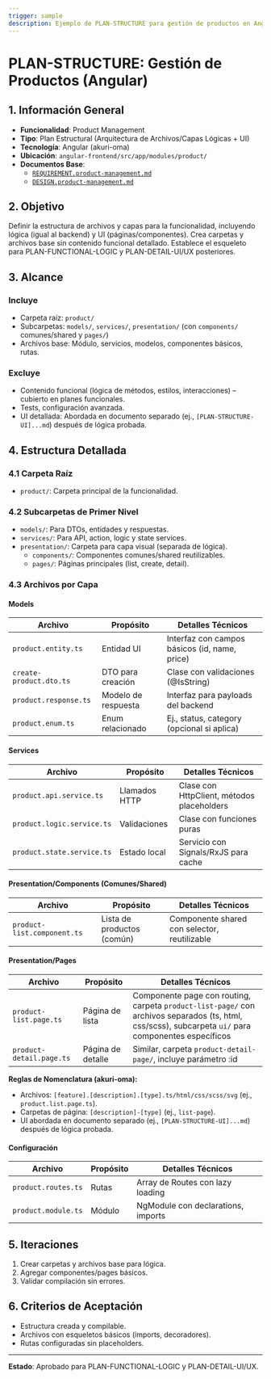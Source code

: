 ```yaml
---
trigger: sample
description: Ejemplo de PLAN-STRUCTURE para gestión de productos en Angular, definiendo arquitectura de archivos y capas lógicas + UI.
---
```


# PLAN-STRUCTURE: Gestión de Productos (Angular)

## 1. Información General
- **Funcionalidad**: Product Management
- **Tipo**: Plan Estructural (Arquitectura de Archivos/Capas Lógicas + UI)
- **Tecnología**: Angular (akuri-oma)
- **Ubicación**: `angular-frontend/src/app/modules/product/`
- **Documentos Base**:
  - [`REQUIREMENT.product-management.md`](angular-frontend/src/app/modules/product/akuri-specs/REQUIREMENT.product-management.md)
  - [`DESIGN.product-management.md`](angular-frontend/src/app/modules/product/akuri-specs/DESIGN.product-management.md)

## 2. Objetivo
Definir la estructura de archivos y capas para la funcionalidad, incluyendo lógica (igual al backend) y UI (páginas/componentes). Crea carpetas y archivos base sin contenido funcional detallado. Establece el esqueleto para PLAN-FUNCTIONAL-LOGIC y PLAN-DETAIL-UI/UX posteriores.

## 3. Alcance
### Incluye
- Carpeta raíz: `product/`
- Subcarpetas: `models/`, `services/`, `presentation/` (con `components/` comunes/shared y `pages/`)
- Archivos base: Módulo, servicios, modelos, componentes básicos, rutas.

### Excluye
- Contenido funcional (lógica de métodos, estilos, interacciones) – cubierto en planes funcionales.
- Tests, configuración avanzada.
- UI detallada: Abordada en documento separado (ej., `[PLAN-STRUCTURE-UI]...md`) después de lógica probada.

## 4. Estructura Detallada

### 4.1 Carpeta Raíz
- `product/`: Carpeta principal de la funcionalidad.

### 4.2 Subcarpetas de Primer Nivel
- `models/`: Para DTOs, entidades y respuestas.
- `services/`: Para API, action, logic y state services.
- `presentation/`: Carpeta para capa visual (separada de lógica).
  - `components/`: Componentes comunes/shared reutilizables.
  - `pages/`: Páginas principales (list, create, detail).

### 4.3 Archivos por Capa

#### Models
| Archivo | Propósito | Detalles Técnicos |
| --- | --- | --- |
| `product.entity.ts` | Entidad UI | Interfaz con campos básicos (id, name, price) |
| `create-product.dto.ts` | DTO para creación | Clase con validaciones (@IsString) |
| `product.response.ts` | Modelo de respuesta | Interfaz para payloads del backend |
| `product.enum.ts` | Enum relacionado | Ej., status, category (opcional si aplica) |

#### Services
| Archivo | Propósito | Detalles Técnicos |
| --- | --- | --- |
| `product.api.service.ts` | Llamados HTTP | Clase con HttpClient, métodos placeholders |
| `product.logic.service.ts` | Validaciones | Clase con funciones puras |
| `product.state.service.ts` | Estado local | Servicio con Signals/RxJS para cache |

#### Presentation/Components (Comunes/Shared)
| Archivo | Propósito | Detalles Técnicos |
| --- | --- | --- |
| `product-list.component.ts` | Lista de productos (común) | Componente shared con selector, reutilizable |

#### Presentation/Pages
| Archivo | Propósito | Detalles Técnicos |
| --- | --- | --- |
| `product-list.page.ts` | Página de lista | Componente page con routing, carpeta `product-list-page/` con archivos separados (ts, html, css/scss), subcarpeta `ui/` para componentes específicos |
| `product-detail.page.ts` | Página de detalle | Similar, carpeta `product-detail-page/`, incluye parámetro :id |

**Reglas de Nomenclatura (akuri-oma):**
- Archivos: `[feature].[description].[type].ts/html/css/scss/svg` (ej., `product.list.page.ts`).
- Carpetas de página: `[description]-[type]` (ej., `list-page`).
- UI abordada en documento separado (ej., `[PLAN-STRUCTURE-UI]...md`) después de lógica probada.

#### Configuración
| Archivo | Propósito | Detalles Técnicos |
| --- | --- | --- |
| `product.routes.ts` | Rutas | Array de Routes con lazy loading |
| `product.module.ts` | Módulo | NgModule con declarations, imports |

## 5. Iteraciones
1. Crear carpetas y archivos base para lógica.
2. Agregar componentes/pages básicos.
3. Validar compilación sin errores.

## 6. Criterios de Aceptación
- Estructura creada y compilable.
- Archivos con esqueletos básicos (imports, decoradores).
- Rutas configuradas sin placeholders.

---

**Estado**: Aprobado para PLAN-FUNCTIONAL-LOGIC y PLAN-DETAIL-UI/UX.
